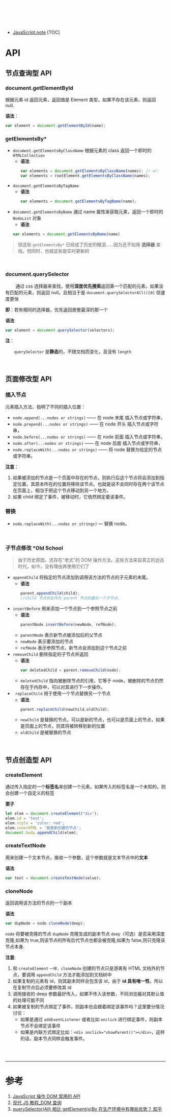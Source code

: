 <p style="font-size: 40px; color: #fff"><b>Document_API</b></p>

- [JavaScript.note](JavaScript.md)
  [TOC]

# API

## 节点查询型 API

### document.getElementById

根据元素 id 返回元素，返回值是 Element 类型，如果不存在该元素，则返回 null.

**语法**：

```JavaScript {.line-numbers}
var element = document.getElementById(name);
```

### getElementsBy\*

- `document.getElementsByClassName` 根据元素的 class 返回一个即时的 `HTMLCollection`
  - **语法**
    ```JavaScript {.line-numbers}
    var elements = document.getElementsByClassName(names); // or:
    var elements = rootElement.getElementsByClassName(names);
    ```
- `document.getElementsByTagName`
  - **语法**
    ```JavaScript {.line-numbers}
    var elements = document.getElementsByTagName(name);
    ```
- `document.getElementsByName` 通过 name 属性来获取元素，返回一个即时的 `NodeList` 对象
  - **语法**
  ```JavaScript {.line-numbers}
  var elements = document.getElementsByName(name)
  ```

> 但这些 `getElementsBy*` 已经成了历史的眼泪......因为还不如用 **选择器** 查找。但同时，也就这些是实时更新的

<br>

### document.querySelector

&emsp;&emsp; 通过 css 选择器来查找，使用**深度优先搜索**返回第一个匹配的元素，如果没有匹配的元素，则返回 null。且相当于是 `document.querySelectorAll()[0]` 但速度更快

**即**：若有相同的选择器，优先返回嵌套最深的那一个

**语法**

```JavaScript {.line-numbers}
var element = document.querySelector(selectors);
```

**注**：

&emsp;&emsp;`querySelector` 是**静态**的，不随文档而变化，且没有 `length`

<br>

## 页面修改型 API

### 插入节点

元素插入方法，指明了不同的插入位置：

- `node.append(...nodes or strings)` —— 在 node 末尾 插入节点或字符串，
- `node.prepend(...nodes or strings)` —— 在 node 开头 插入节点或字符串，
- `node.before(...nodes or strings)` —— 在 node 前面 插入节点或字符串，
- `node.after(...nodes or strings)` —— 在 node 后面 插入节点或字符串，
- `node.replaceWith(...nodes or strings)` —— 将 node 替换为给定的节点或字符串。

**注意**：

1. 如果被添加的节点是一个页面中存在的节点，则执行后这个节点将会添加到指定位置，其原本所在的位置将移除该节点。也就是说不会同时存在两个该节点在页面上，相当于把这个节点移动到另一个地方。
2. 如果 child 绑定了事件，被移动时，它依然绑定着该事件。

### 替换

- `node.replaceWith(...nodes or strings)` — 替换 node。

<br>

### 子节点修改 \*Old School

> 由于历史原因，还存在“老式”的 DOM 操作方法。这些方法来自真正的远古时代。如今，没有理由再使用它们了

- `appendChild` 将指定的节点添加到调用该方法的节点的子元素的末尾。
  - **语法**
    ```JavaScript {.line-numbers}
    parent.appendChild(child);
    //child 节点将会作为 parent 节点的最后一个子节点。
    ```
- `insertBefore` 用来添加一个节点到一个参照节点之前
  - **语法**
    ```JavaScript {.line-numbers}
    parentNode.insertBefore(newNode, refNode);
    ```
  - `parentNode` 表示新节点被添加后的父节点
  - `newNode` 表示要添加的节点
  - `refNode` 表示参照节点，新节点会添加到这个节点之前
- `removeChild` 删除指定的子节点并返回
  - **语法**
    ```JavaScript {.line-numbers}
    var deletedChild = parent.removeChild(node);
    ```
  - `deletedChild` 指向被删除节点的引用，它等于 node，被删除的节点仍然存在于内存中，可以对其进行下一步操作。
- ` replaceChild` 用于使用一个节点替换另一个节点
  - **语法**
    ```JavaScript {.line-numbers}
    parent.replaceChild(newChild,oldChild);
    ```
  - `newChild` 是替换的节点，可以是新的节点，也可以是页面上的节点，如果是页面上的节点，则其将被转移到新的位置
  - `oldChild` 是被替换的节点

<br>

## 节点创造型 API

### createElement

通过传入指定的一个**标签名**来创建一个元素，如果传入的标签名是一个未知的，则会创建一个自定义的标签

**栗子**

```JavaScript {.line-numbers}
let elem = document.createElement("div");
elem.id = 'test';
elem.style = 'color: red';
elem.innerHTML = '我是新创建的节点';
document.body.appendChild(elem);
```

### createTextNode

用来创建一个文本节点，接收一个参数，这个参数就是文本节点中的**文本**

**语法**

```JavaScript {.line-numbers}
var text = document.createTextNode(value);
```

### cloneNode

返回调用该方法的节点的一个副本

**语法**

```JavaScript {.line-numbers}
var dupNode = node.cloneNode(deep);
```

`node` 将要被克隆的节点
`dupNode` 克隆生成的副本节点
`deep`（可选）是否采用深度克隆,如果为 true,则该节点的所有后代节点也都会被克隆,如果为 false,则只克隆该节点本身.

**注意**:

1. 和 `createElement` `一样，cloneNode` 创建的节点只是游离有 HTML 文档外的节点，要调用 `appendChild` 方法才能添加到文档树中
2. 如果复制的元素有 id，则其副本同样会包含该 id，由于 **id 具有唯一性**，所以在复制节点后必须要修改其 id
3. 调用接收的 deep 参数最好传入，如果不传入该参数，不同浏览器对其默认值的处理可能不同
4. 如果被复制的节点绑定了事件，则副本也会跟着绑定该事件吗？这里要分情况讨论：
   - 如果是通过 `addEventListener` 或者比如 `onclick` 进行绑定事件，则副本节点不会绑定该事件
   - 如果是内联方式绑定比如：`<div onclick="showParent()"></div>`，这样的话，副本节点同样会触发事件。

<br><br><hr>

# 参考

1. [JavaScript 操作 DOM 常用的 API](https://juejin.cn/post/6844903604445249543#heading-2)
2. [现代 JS 教程\_DOM 查询](https://zh.javascript.info/searching-elements-dom)
3. [querySelector(All) 相比 getElement(s)By 在生产环境中有哪些优势？ 知乎](https://www.zhihu.com/question/404365645/answer/1314691976)
